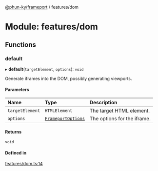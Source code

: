 [@phun-ky/frameport](../README.md) / features/dom

# Module: features/dom

## Functions

### default

▸ **default**(`targetElement`, `options`): `void`

Generate iframes into the DOM, possibly generating viewports.

#### Parameters

| Name | Type | Description |
| :------ | :------ | :------ |
| `targetElement` | `HTMLElement` | The target HTML element. |
| `options` | [`FrameportOptions`](../interfaces/types.FrameportOptions.md) | The options for the iframe. |

#### Returns

`void`

#### Defined in

[features/dom.ts:14](https://github.com/phun-ky/frameport/blob/main/src/features/dom.ts#L14)
